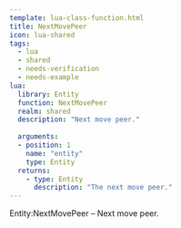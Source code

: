 ```yaml
---
template: lua-class-function.html
title: NextMovePeer
icon: lua-shared
tags:
  - lua
  - shared
  - needs-verification
  - needs-example
lua:
  library: Entity
  function: NextMovePeer
  realm: shared
  description: "Next move peer."
  
  arguments:
  - position: 1
    name: "entity"
    type: Entity
  returns:
    - type: Entity
      description: "The next move peer."
---
```


<div class="lua__search__keywords">
Entity:NextMovePeer &#x2013; Next move peer.
</div>
